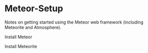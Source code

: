 Meteor-Setup
============

Notes on getting started using the Meteor web framework (including Meteorite and Atmosphere).

Install Meteor

Install Meteorite

